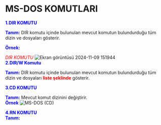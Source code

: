 #  MS-DOS KOMUTLARI

__<span style="color:blue">1.DIR KOMUTU__  

__<span style="color:blue">Tanım:__ DIR komutu içinde bulunulan mevcut komutun bulundurduğu tüm dizin ve dosyaları gösterir.  

__<span style="color:blue">Örnek:__ 

_<span style="color:red ">DIR KOMUTU_
![Ekran görüntüsü 2024-11-09 151944](https://github.com/user-attachments/assets/4edf12b3-1631-42d3-8b6e-8842946ae05f)  
__<span style="color:blue">2.DIR/W Komutu__  

__<span style="color:blue">Tanım:__  DIR komutu içinde bulunulan mevcut komutun bulundurduğu tüm dizin ve dosyaları __<span style="color:red "> liste şeklinde__ gösterir. 

__<span style="color:blue">3.CD KOMUTU__  


__<span style="color:blue">Tanım:__ Mevcut komut dizinini değiştirir.  
 __<span style="color:blue">Örnek__ ![MS-DOS (CD)](https://github.com/user-attachments/assets/38261557-79cb-4d60-98e3-87c1a3336fa9)

__<span style="color:blue">4.RN KOMUTU__  
__<span style="color:blue">Tanım:__ 


